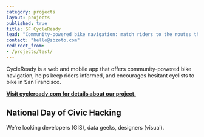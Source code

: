 ```yaml
---
category: projects
layout: projects
published: true
title: SF CycleReady
lead: "Community-powered bike navigation: match riders to the routes that suit them best"
contact: "hello@sbzoto.com"
redirect_from:
- /projects/test/
---
```



CycleReady is a web and mobile app that offers community-powered bike navigation, helps keep riders informed, and encourages hesitant cyclists to bike in San Francisco.

**[Visit cycleready.com for details about our project.](http://www.cycleready.com "SF CycleReady")**

## National Day of Civic Hacking

We're looking developers (GIS), data geeks, designers (visual).
